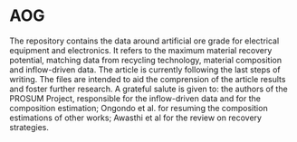 # AOG
The repository contains the data around artificial ore grade for electrical equipment and electronics. It refers to the maximum material recovery potential, matching data from recycling technology, material composition and inflow-driven data. The article is currently following the last steps of writing. The files are intended to aid the comprension of the article results and foster further research. A grateful salute is given to: the authors of the PROSUM Project, responsible for the inflow-driven data and for the composition estimation; Ongondo et al. for resuming the composition estimations of other works; Awasthi et al for the review on recovery strategies. 

